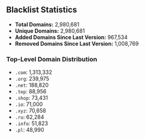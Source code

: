 ## Blacklist Statistics

- **Total Domains:** 2,980,681
- **Unique Domains:** 2,980,681
- **Added Domains Since Last Version:** 967,534
- **Removed Domains Since Last Version:** 1,008,769

### Top-Level Domain Distribution

-  `.com`: 1,313,332
-  `.org`: 239,975
-  `.net`: 188,820
-  `.top`: 88,956
-  `.shop`: 73,431
-  `.io`: 71,000
-  `.xyz`: 70,658
-  `.ru`: 62,284
-  `.info`: 51,823
-  `.pl`: 48,990
